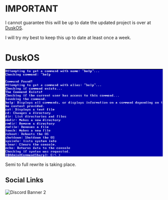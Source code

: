# IMPORTANT #
I cannot guarantee this will be up to date the updated project is over at [DuskOS](https://bitbucket.org/nerdhubtech/duskos/src/Dev2022/).

I will try my best to keep this up to date at least once a week.

# DuskOS #

![DuskOS](https://github.com/xccoreco/DuskOS/blob/master/duskos001.png)

Semi to full rewrite is taking place.

## Social Links ##
![Discord Banner 2](https://discordapp.com/api/guilds/930685150046617640/widget.png?style=banner2)
